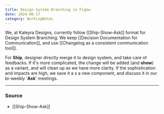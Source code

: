 ```yaml
---
title: Design System Branching in Figma
date: 2024-06-17
category: WorkingNotes
---
```

We, at Kaleyra Designs, currently follow [[Ship-Show-Ask]] format for Design System Branching. We keep [[Decision Documentation for Communication]], and use [[Changelog as a consistent communication tool]]. 

For **Ship**, designer directly merge it to design system, and take care of feedbacks. If it's more complicated, the change will be added (and **show**) as a variant, and will clean up as we have more clarity. If the sophistication and impacts are high, we save it a s a new component, and discuss it in our bi-weekly '**Ask**' meetings. 

--- 
### Source
- [[Ship-Show-Ask]]